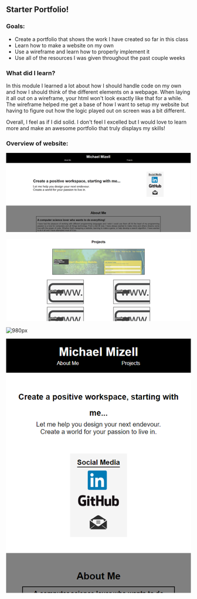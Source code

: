 ## Starter Portfolio!

### Goals: 
- Create a portfolio that shows the work I have created so far in this class
- Learn how to make a website on my own
- Use a wireframe and learn how to properly implement it
- Use all of the resources I was given throughout the past couple weeks

### What did I learn?
In this module I learned a lot about how I should handle code on my own and how I should think of the different elements on a webpage. When laying it all out on a wireframe,
your html won't look exactly like that for a while. The wireframe helped me get a base of how I want to setup my website but having to figure out how the logic played out on screen
was a bit different. 

Overall, I feel as if I did solid. I don't feel I excelled but I would love to learn more and make an awesome portfolio that truly displays my skills!


### Overview of website: 

![CTA section/Header](./assets/images/desktop-ss.png)

![Projects section](./assets/images/projects-ss.png)

![980px](./assets/images/980px-ss.png)

![575px](./assets/images/575px-ss.png)

